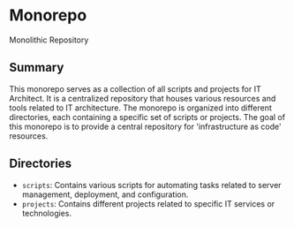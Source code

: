 # Monorepo
Monolithic Repository

## Summary
This monorepo serves as a collection of all scripts and projects for IT Architect. It is a centralized repository that houses various resources and tools related to IT architecture. The monorepo is organized into different directories, each containing a specific set of scripts or projects. The goal of this monorepo is to provide a central repository for 'infrastructure as code' resources.

## Directories
- `scripts`: Contains various scripts for automating tasks related to server management, deployment, and configuration.
- `projects`: Contains different projects related to specific IT services or technologies.


